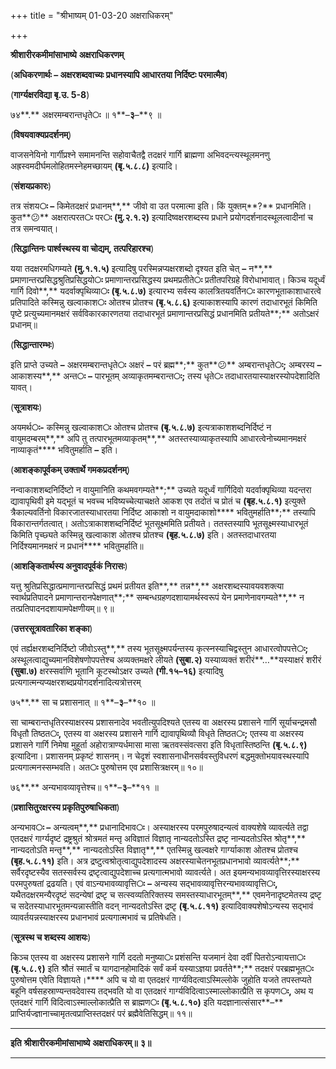 +++
title = "श्रीभाष्यम् 01-03-20 अक्षराधिकरम्"

+++
<div claऽऽ="elementor-widget-container">

**श्रीशारीरकमीमांसाभाष्ये** **अक्षराधिकरणम्**

(**अधिकरणार्थः – अक्षरशब्दवाच्यः प्रधानस्यापि आधारतया निर्दिष्टः परमात्मैव**)

(**गार्ग्यक्षरविद्या बृ.उ. 5-8**)

७४**.** अक्षरमम्बरान्तधृते**ः** ॥ १**–**३**–**९ ॥

(**विषयवाक्यप्रदर्शनम्**)

वाजसनेयिनो गार्गीप्रश्ने समामनन्ति सहोवाचैतद्वै तदक्षरं गार्गि ब्राह्मणा अभिवदन्त्यस्थूलमनणु अह्रस्वमदीर्घमलोहितमस्नेहमच्छायम् **(**बृ**.**५**.**८**.**८**)** इत्यादि।

(**संशयप्रकारः**)

तत्र संशय**ः –** किमेतदक्षरं प्रधानम्**,** जीवो वा उत परमात्मा इति। किं युक्तम्**?** प्रधानमिति। कुत**😕** अक्षरात्परत**ः** पर**ः** **(**मु**.**२**.**१**.**२**)** इत्यादिष्वक्षरशब्दस्य प्रधाने प्रयोगदर्शनादस्थूलत्वादीनां च तत्र समन्वयात्।

(**सिद्धान्तिनः पार्श्वस्थस्य वा चोद्यम्, तत्परिहारश्च**)

यया तदक्षरमधिगम्यते **(**मु**.**१**.**१**.**५**)** इत्यादिषु परस्मिन्नप्यक्षरशब्दो दृश्यत इति चेत् **–** न**,** प्रमाणान्तरप्रसिद्धश्रुतिप्रसिद्धयो**ः** प्रमाणान्तरप्रसिद्धस्य प्रथमप्रतीते**ः** प्रतीतपरिग्रहे विरोधाभावात्। किञ्च यदूर्ध्वं गार्गि दिवो**,** यदर्वाक्पृथिव्या**ः** **(**बृ**.**५**.**८**.**७**)** इत्यारभ्य सर्वस्य कालत्रितयवर्तिन**ः** कारणभूताकाशाधारत्वे प्रतिपादिते कस्मिन्नु खल्वाकाश**ः** ओतश्च प्रोतश्च **(**बृ**.**५**.**८**.**६**)** इत्याकाशस्यापि कारणं तदाधारभूतं किमिति पृष्टे प्रत्युच्यमानमक्षरं सर्वविकारकारणतया तदाधारभूतं प्रमाणान्तरप्रसिद्धं प्रधानमिति प्रतीयते**;** अतोऽक्षरं प्रधानम्॥

(**सिद्धान्तारम्भः**)

इति प्राप्ते उच्यते **–** अक्षरमम्बरान्तधृते**ः** अक्षरं **–** परं ब्रह्म**;** कुत**😕** अम्बरान्तधृते**ः;** अम्बरस्य **–** आकाशस्य**,** अन्त**ः** **–** पारभूतम् अव्याकृतमम्बरान्त**ः;** तस्य धृते**ः** तदाधारतयास्याक्षरस्योपदेशादिति यावत्।

(**सूत्राशयः**)

अयमर्थ**ः-** कस्मिन्नु खल्वाकाश**ः** ओतश्च प्रोतश्च **(**बृ**.**५**.**८**.**७**)** इत्यत्राकाशशब्दनिर्दिष्टं न वायुमदम्बरम्**,** अपि तु तत्पारभूतमव्याकृतम्**,** अतस्तस्याव्याकृतस्यापि आधारत्वेनोच्यमानमक्षरं नाव्याकृतं**** भवितुमर्हाति **–** इति।

(**आशङ्कापूर्वकम् उक्तार्थे गमकप्रदर्शनम्**)

नन्वाकाशशब्दनिर्दिष्टो न वायुमानिति कथमवगम्यते**;** उच्यते यदूर्ध्वं गार्गिदिवो यदर्वाक्पृथिव्या यदन्तरा द्यावापृथिवी इमे यद्भूतं च भवच्च भविष्यच्चेत्याचक्षते आकश एव तदोतं च प्रोतं च **(**बृह**.**५**.**८**.**१**)** इत्युक्ते त्रैकाल्यवर्तिनो विकारजातस्याधारतया निर्दिष्ट आकाशो न वायुमदाकाशो**** भवितुमर्हाति**;** तस्यापि विकारान्तर्गतत्वात्। अतोऽत्राकाशशब्दनिर्दिष्टं भूतसूक्ष्ममिति प्रतीयते। ततस्तस्यापि भूतसूक्ष्मस्याधारभूतं किमिति पृच्छ्यते कस्मिन्नु खल्वाकाश ओतश्च प्रोतश्च **(**बृह**.**५**.**८**.**७**)** इति। अतस्तदाधारतया निर्दिश्यमानमक्षरं न प्रधानं**** भवितुमर्हाति॥

(**आशङ्कितार्थस्य अनुवादपूर्वकं निरासः**)

यत्तु श्रुतिप्रसिद्धात्प्रमाणान्तरप्रसिद्धं प्रथमं प्रतीयत इति**,** तन्न**,** अक्षरशब्दस्यावयवशक्त्या स्वार्थप्रतिपादने प्रमाणान्तरानपेक्षणात्**;** सम्बन्धग्रहणदशायामर्थस्वरूपं येन प्रमाणेनावगम्यते**,** न तत्प्रतिपादनदशायामपेक्षणीयम्॥ ९॥

(**उत्तरसूत्रावतारिका शङ्का**)

एवं तर्ह्यक्षरशब्दनिर्दिष्टो जीवोऽस्तु**,** तस्य भूतसूक्ष्मपर्यन्तस्य कृत्स्नस्याचिद्वस्तुन आधारत्वोपपत्ते**ः;** अस्थूलत्वाद्युच्यमानविशेषणोपपत्तेश्च अव्यक्तमक्षरे लीयते **(**सुबा**.**२**)** यस्याव्यक्तं शरीरं**…**यस्याक्षरं शरीरं **(**सुबा**.**७**)** क्षरस्सर्वाणि भूतानि कूटस्थोऽक्षर उच्यते **(**गी**.**१५**–**१६**)** इत्यादिषु प्रत्यगात्मन्यप्यक्षरशब्दप्रयोगदर्शनादित्यत्रोत्तरम्

७५**.** सा च प्रशासनात् ॥ १**–**३**–**१० ॥

सा चाम्बरान्तधृतिरस्याक्षरस्य प्रशासनादेव भवतीत्युपदिश्यते एतस्य वा अक्षरस्य प्रशासने गार्गि सूर्याचन्द्रमसौ विधृतौ तिष्ठत**ः,** एतस्य वा अक्षरस्य प्रशासने गार्गि द्यावापृथिव्यौ विधृते तिष्ठत**ः;** एतस्य वा अक्षरस्य प्रशासने गार्गि निमेषा मुहूर्ता अहोरात्राण्यर्धमासा मासा ऋतवस्संवत्सरा इति विधृतास्तिष्ठन्ति **(**बृ**.**५**.**८**.**९**)** इत्यादिना। प्रशासनम् प्रकृष्टं शासनम्। न चेदृशं स्वशासनाधीनसर्ववस्तुविधरणं बद्धमुक्तोभयावस्थस्यापि प्रत्यगात्मनस्सम्भवति। अत**ः** पुरुषोत्तम एव प्रशासित्रक्षरम्॥ १०॥

७६**.** अन्यभावव्यावृत्तेश्च॥ १**–**३**–**११ ॥

(**प्रशासितुरक्षरस्य प्रकृतिपुरुषाधिकता**)

अन्यभाव**ः –** अन्यत्वम्**,** प्रधानादिभाव**ः**। अस्याक्षरस्य परमपुरुषादन्यत्वं वाक्यशेषे व्यावर्त्यते तद्वा एतदक्षरं गार्ग्यदृष्टं द्रष्ट्रश्रुतं श्रोत्रमतं मन्तृ अविज्ञातं विज्ञातृ नान्यदतोऽस्ति द्रष्टृ नान्यदतोऽस्ति श्रोतृ**,** नान्यदतोऽति मन्तृ**,** नान्यदतोऽस्ति विज्ञातृ**,** एतस्मिन्नु खल्वक्षरे गार्ग्याकाश ओतश्च प्रोतश्च **(**बृह**.**५**.**८**.**११**)** इति। अत्र द्रष्टुत्वश्रोतृत्वाद्युपदेशादस्य अक्षरस्याचेतनभूतप्रधानभावो व्यावर्त्यते**;** सर्वैरदृष्टस्यैव सतस्सर्वस्य द्रष्टृत्वाद्युपदेशाच्च प्रत्यगात्मभावो व्यावर्त्यते। अत इयमन्यभावव्यावृत्तिरस्याक्षरस्य परमपुरुषतां द्रढयति। एवं वाऽन्यभावव्यावृत्ति**ः** **–** अन्यस्य सद्भावव्यावृत्तिरन्यभावव्यावृत्ति**ः,** यथैतदक्षरमन्यैरदृष्टं सदन्येषां द्रष्टृ च सत्स्वव्यतिरिक्तस्य समस्तस्याधारभूतम्**,** एवमनेनादृष्टमेतस्य द्रष्टृ च सदेतस्याधारभूतमन्यन्नास्तीति वदन् नान्यदतोऽस्ति द्रष्टृ **(**बृ**.**५**.**८**.**११**)** इत्यादिवाक्यशेषोऽन्यस्य सद्भावं व्यावर्तयन्नस्याक्षरस्य प्रधानभावं प्रत्यगात्मभावं च प्रतिषेधति।

(**सूत्रस्थ च शब्दस्य आशयः**)

किञ्च एतस्य वा अक्षरस्य प्रशासने गार्गि ददतो मनुष्या**ः** प्रशंसन्ति यजमानं देवा दर्वीं पितरोऽन्वायत्ता**ः** **(**बृ**.**५**.**८**.**९**)** इति श्रौतं स्मार्तं च यागदानहोमादिकं सर्वं कर्म यस्याऽज्ञया प्रवर्तते**;** तदक्षरं परब्रह्मभूत**ः** पुरुषोत्तम एवेति विज्ञायते।**** अपि च यो वा एतदक्षरं गार्ग्यविदत्वाऽस्मिल्लोके जुहोति यजते तपस्तप्यते बहूनि वर्षसहस्राण्यन्तवदेवास्य तद्भवति यो वा एतदक्षरं गार्ग्यविदित्वाऽस्माल्लोकात्प्रैति स कृपण**ः,** अथ य एतदक्षरं गार्गि विदित्वाऽस्माल्लोकात्प्रैति स ब्राह्मण**ः** **(**बृ**.**५**.**८**.**१०**)** इति यदज्ञानात्संसार**–** प्राप्तिर्यज्ज्ञानाच्चामृतत्वप्राप्तिस्तदक्षरं परं ब्रह्मैवेतिसिद्धम्॥ ११॥

****

**इति** **श्रीशारीरकमीमांसाभाष्ये** **अक्षराधिकरम्॥** **३॥**

****

</div>
